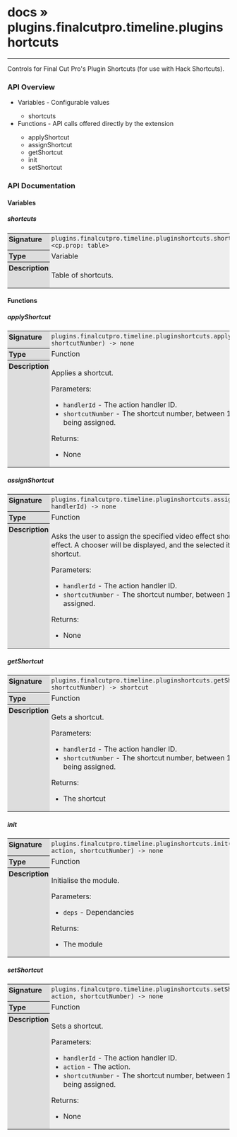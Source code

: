# [docs](index.md) » plugins.finalcutpro.timeline.pluginshortcuts
---

Controls for Final Cut Pro's Plugin Shortcuts (for use with Hack Shortcuts).

<style type="text/css">
	a { text-decoration: none; }
	a:hover { text-decoration: underline; }
	th { background-color: #DDDDDD; vertical-align: top; padding: 3px; }
	td { width: 100%; background-color: #EEEEEE; vertical-align: top; padding: 3px; }
	table { width: 100% ; border: 1px solid #0; text-align: left; }
	section > table table td { width: 0; }
</style>
<link rel="stylesheet" href="../../css/docs.css" type="text/css" media="screen" />
<h3>API Overview</h3>
<ul>
<li>Variables - Configurable values</li>
  <ul>
	<li><a href="#shortcuts">shortcuts</a></li>
  </ul>
<li>Functions - API calls offered directly by the extension</li>
  <ul>
	<li><a href="#applyShortcut">applyShortcut</a></li>
	<li><a href="#assignShortcut">assignShortcut</a></li>
	<li><a href="#getShortcut">getShortcut</a></li>
	<li><a href="#init">init</a></li>
	<li><a href="#setShortcut">setShortcut</a></li>
  </ul>
</ul>
<h3>API Documentation</h3>
<h4 class="documentation-section">Variables</h4>
  <section id="shortcuts">
	<h5><a href="#shortcuts">shortcuts</a></h5>
	<table>
	  <tr>
		<th>Signature</th>
		<td><code>plugins.finalcutpro.timeline.pluginshortcuts.shortcuts &lt;cp.prop: table&gt;</code></td>
	  </tr>
	  <tr>
		<th>Type</th>
		<td>Variable</td>
	  </tr>
	  <tr>
		<th>Description</th>
		<td><p>Table of shortcuts.</p>
</td>
	  </tr>
	</table>
  </section>
<h4 class="documentation-section">Functions</h4>
  <section id="applyShortcut">
	<h5><a href="#applyShortcut">applyShortcut</a></h5>
	<table>
	  <tr>
		<th>Signature</th>
		<td><code>plugins.finalcutpro.timeline.pluginshortcuts.applyShortcut(handlerId, shortcutNumber) -&gt; none</code></td>
	  </tr>
	  <tr>
		<th>Type</th>
		<td>Function</td>
	  </tr>
	  <tr>
		<th>Description</th>
		<td><p>Applies a shortcut.</p>
<p>Parameters:</p>
<ul>
<li><code>handlerId</code>      - The action handler ID.</li>
<li><code>shortcutNumber</code> - The shortcut number, between 1 and 5, which is being assigned.</li>
</ul>
<p>Returns:</p>
<ul>
<li>None</li>
</ul>
</td>
	  </tr>
	</table>
  </section>
  <section id="assignShortcut">
	<h5><a href="#assignShortcut">assignShortcut</a></h5>
	<table>
	  <tr>
		<th>Signature</th>
		<td><code>plugins.finalcutpro.timeline.pluginshortcuts.assignShortcut(shortcutNumber, handlerId) -&gt; none</code></td>
	  </tr>
	  <tr>
		<th>Type</th>
		<td>Function</td>
	  </tr>
	  <tr>
		<th>Description</th>
		<td><p>Asks the user to assign the specified video effect shortcut number to a selected effect.
A chooser will be displayed, and the selected item will become the shortcut.</p>
<p>Parameters:</p>
<ul>
<li><code>handlerId</code>      - The action handler ID.</li>
<li><code>shortcutNumber</code> - The shortcut number, between 1 and 5, which is being assigned.</li>
</ul>
<p>Returns:</p>
<ul>
<li>None</li>
</ul>
</td>
	  </tr>
	</table>
  </section>
  <section id="getShortcut">
	<h5><a href="#getShortcut">getShortcut</a></h5>
	<table>
	  <tr>
		<th>Signature</th>
		<td><code>plugins.finalcutpro.timeline.pluginshortcuts.getShortcut(handlerId, shortcutNumber) -&gt; shortcut</code></td>
	  </tr>
	  <tr>
		<th>Type</th>
		<td>Function</td>
	  </tr>
	  <tr>
		<th>Description</th>
		<td><p>Gets a shortcut.</p>
<p>Parameters:</p>
<ul>
<li><code>handlerId</code>      - The action handler ID.</li>
<li><code>shortcutNumber</code> - The shortcut number, between 1 and 5, which is being assigned.</li>
</ul>
<p>Returns:</p>
<ul>
<li>The shortcut</li>
</ul>
</td>
	  </tr>
	</table>
  </section>
  <section id="init">
	<h5><a href="#init">init</a></h5>
	<table>
	  <tr>
		<th>Signature</th>
		<td><code>plugins.finalcutpro.timeline.pluginshortcuts.init(handlerId, action, shortcutNumber) -&gt; none</code></td>
	  </tr>
	  <tr>
		<th>Type</th>
		<td>Function</td>
	  </tr>
	  <tr>
		<th>Description</th>
		<td><p>Initialise the module.</p>
<p>Parameters:</p>
<ul>
<li><code>deps</code> - Dependancies</li>
</ul>
<p>Returns:</p>
<ul>
<li>The module</li>
</ul>
</td>
	  </tr>
	</table>
  </section>
  <section id="setShortcut">
	<h5><a href="#setShortcut">setShortcut</a></h5>
	<table>
	  <tr>
		<th>Signature</th>
		<td><code>plugins.finalcutpro.timeline.pluginshortcuts.setShortcut(handlerId, action, shortcutNumber) -&gt; none</code></td>
	  </tr>
	  <tr>
		<th>Type</th>
		<td>Function</td>
	  </tr>
	  <tr>
		<th>Description</th>
		<td><p>Sets a shortcut.</p>
<p>Parameters:</p>
<ul>
<li><code>handlerId</code>      - The action handler ID.</li>
<li><code>action</code>         - The action.</li>
<li><code>shortcutNumber</code> - The shortcut number, between 1 and 5, which is being assigned.</li>
</ul>
<p>Returns:</p>
<ul>
<li>None</li>
</ul>
</td>
	  </tr>
	</table>
  </section>
